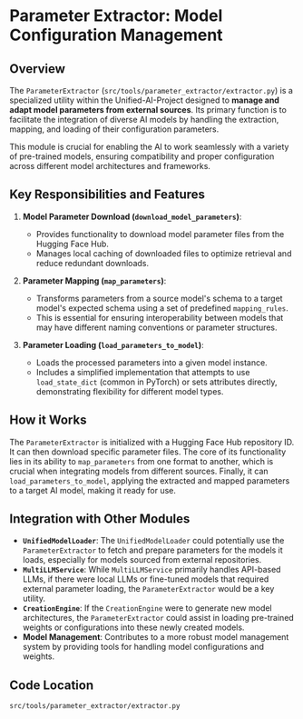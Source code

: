 # Parameter Extractor: Model Configuration Management

## Overview

The `ParameterExtractor` (`src/tools/parameter_extractor/extractor.py`) is a specialized utility within the Unified-AI-Project designed to **manage and adapt model parameters from external sources**. Its primary function is to facilitate the integration of diverse AI models by handling the extraction, mapping, and loading of their configuration parameters.

This module is crucial for enabling the AI to work seamlessly with a variety of pre-trained models, ensuring compatibility and proper configuration across different model architectures and frameworks.

## Key Responsibilities and Features

1.  **Model Parameter Download (`download_model_parameters`)**:
    *   Provides functionality to download model parameter files from the Hugging Face Hub.
    *   Manages local caching of downloaded files to optimize retrieval and reduce redundant downloads.

2.  **Parameter Mapping (`map_parameters`)**:
    *   Transforms parameters from a source model's schema to a target model's expected schema using a set of predefined `mapping_rules`.
    *   This is essential for ensuring interoperability between models that may have different naming conventions or parameter structures.

3.  **Parameter Loading (`load_parameters_to_model`)**:
    *   Loads the processed parameters into a given model instance.
    *   Includes a simplified implementation that attempts to use `load_state_dict` (common in PyTorch) or sets attributes directly, demonstrating flexibility for different model types.

## How it Works

The `ParameterExtractor` is initialized with a Hugging Face Hub repository ID. It can then download specific parameter files. The core of its functionality lies in its ability to `map_parameters` from one format to another, which is crucial when integrating models from different sources. Finally, it can `load_parameters_to_model`, applying the extracted and mapped parameters to a target AI model, making it ready for use.

## Integration with Other Modules

-   **`UnifiedModelLoader`**: The `UnifiedModelLoader` could potentially use the `ParameterExtractor` to fetch and prepare parameters for the models it loads, especially for models sourced from external repositories.
-   **`MultiLLMService`**: While `MultiLLMService` primarily handles API-based LLMs, if there were local LLMs or fine-tuned models that required external parameter loading, the `ParameterExtractor` would be a key utility.
-   **`CreationEngine`**: If the `CreationEngine` were to generate new model architectures, the `ParameterExtractor` could assist in loading pre-trained weights or configurations into these newly created models.
-   **Model Management**: Contributes to a more robust model management system by providing tools for handling model configurations and weights.

## Code Location

`src/tools/parameter_extractor/extractor.py`
